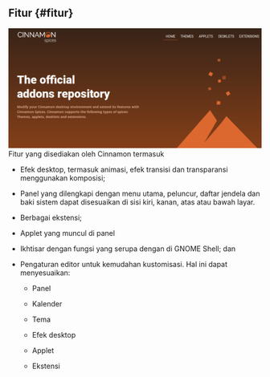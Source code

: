 ## Fitur {#fitur}

![](../assets/image45.png)Fitur yang disediakan oleh Cinnamon termasuk

*   Efek desktop, termasuk animasi, efek transisi dan transparansi menggunakan komposisi;

*   Panel yang dilengkapi dengan menu utama, peluncur, daftar jendela dan baki sistem dapat disesuaikan di sisi kiri, kanan, atas atau bawah layar.

*   Berbagai ekstensi;

*   Applet yang muncul di panel

*   Ikhtisar dengan fungsi yang serupa dengan di GNOME Shell; dan

*   Pengaturan editor untuk kemudahan kustomisasi. Hal ini dapat menyesuaikan:

    *   Panel

    *   Kalender

    *   Tema

    *   Efek desktop

    *   Applet

    *   Ekstensi